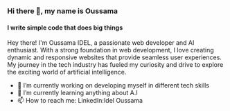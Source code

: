 ### Hi there 👋, my name is Oussama
#### I write simple code that does big things
Hey there! I'm Oussama IDEL, a passionate web developer and AI enthusiast. With a strong foundation in web development, I love creating dynamic and responsive websites that provide seamless user experiences. My journey in the tech industry has fueled my curiosity and drive to explore the exciting world of artificial intelligence.

- 🔭 I’m currently working on developing myself in different tech skills 
- 🌱 I’m currently learning anything about A.I 
- 📫 How to reach me: LinkedIn:Idel Oussama

